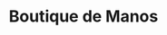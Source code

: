 ---
title: "Boutique de Manos"
url: /ciudad-autonoma-de-buenos-aires/boutique-de-manos/
shop: cosméticos
---